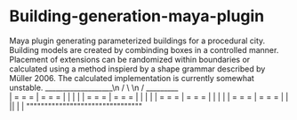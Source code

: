 # Building-generation-maya-plugin
Maya plugin generating parameterized buildings for a procedural city. Building models are created by combinding boxes in a controlled manner. Placement of extensions can be randomized within boundaries or calculated using a method inspierd by a shape grammar described by Müller 2006. The calculated implementation is currently somewhat unstable. 
      ___________________\n
     /         \         \\n
    /           \_________\
   | =    =   =  | =  =  = |
   |             |         |
   | =    =   =  | =  =  = |
   |             |         |
   | =    =   =  | =  =  = |
   |             |         |
   | =    =   =  | =  =  = |
   |      ||     |         |
""""""""""""""""""""""""""""""""